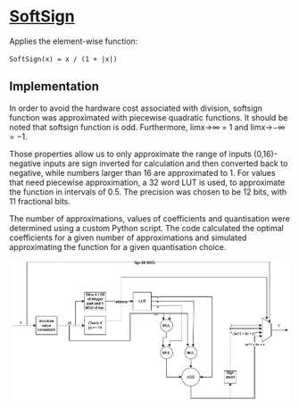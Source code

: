 # [SoftSign](https://pytorch.org/docs/stable/generated/torch.nn.Softsign.html)

Applies the element-wise function:

`SoftSign(x) = x / (1 + |x|)`

## Implementation

In order to avoid the hardware cost associated with division, softsign function was approximated with piecewise quadratic functions. It should be noted that softsign function is odd. Furthermore, limx→∞ = 1 and limx→−∞ = −1. 

Those properties allow us to only approximate the range of inputs (0,16)- negative inputs are sign inverted for calculation and then converted back to negative, while numbers larger than 16 are approximated to 1. For values that need piecewise approximation, a 32 word LUT is used, to approximate the function in intervals of 0.5. The precision was chosen to be 12 bits, with 11 fractional bits.

 The number of approximations, values of coefficients and quantisation were determined using a custom Python script. The code calculated the optimal coefficients for a given number of approximations and simulated approximating the function for a given quantisation choice.

<!-- <div align="center">
<img src="images/softsign.drawio.png" alt="Implemented Model" width="450" height="350">
 <p>High-Level Flow Diagram of Softsign AF</p>
</div> -->

![MAC](https://raw.githubusercontent.com/DeepWok/mase/main/machop/sphinx_docs/source/imgs/hardware/activations/softsign.drawio.png)